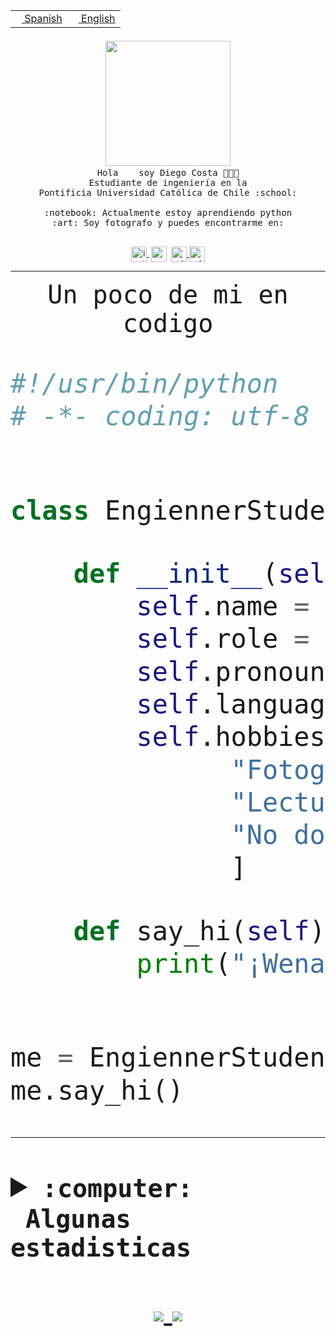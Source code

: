 <table border="0"  align="right">
 <tr><td><a href="README.md"><img src="https://upload.wikimedia.org/wikipedia/commons/thumb/8/89/Bandera_de_Espa%C3%B1a.svg/1200px-Bandera_de_Espa%C3%B1a.svg.png" height="10"> Spanish</a></td>
 <td><a href="README.en.md"><img src="https://upload.wikimedia.org/wikipedia/commons/a/a4/Flag_of_the_United_States.svg" height="10"> English</a></td></tr>
</table><br><br><br>


<p align="center">
  <img src="https://github.com/diegocostares/diegocostares/blob/main/Images/aaa2.gif?raw=true" width="200px">
  <br><samp>
    Hola <img src="https://media.giphy.com/media/hvRJCLFzcasrR4ia7z/giphy.gif" width="16px"> soy Diego Costa 👨🏻‍💻<br>
    Estudiante de ingeniería en la <br>
    Pontificia Universidad Católica de Chile :school:<br>
  <br>
    :notebook: Actualmente estoy aprendiendo python <br>
    :art: Soy fotografo y puedes encontrarme en: <br>
  <br></samp>
  
</p>

<p align="center">
   <a href="https://instagram.com/diegocosta_no" target="blank">
    <img 
    align="center" src="https://cdn.jsdelivr.net/npm/simple-icons@3.0.1/icons/instagram.svg" alt="instagram" height="25px" width="25px" />
  </a>
  <a style="border: 3px solid; color: white;"href="https://t.me/diegocosta_no" target="blank">
  <img
  align="center" alt="Telegram" width="25px" src="https://icons-for-free.com/iconfiles/png/512/Telegram-1324888767380505522.png" />
</a>
<a href="https://api.whatsapp.com/send?phone=56971897835&text=Hola!" target="blank">
  <img
  align="center" alt="wtsp" width="25px" src="https://img.icons8.com/pastel-glyph/2x/whatsapp--v2.png" />
</a>
<a href="https://www.linkedin.com/in/diego-costa-786249213/" target="blank">
  <img
  align="center" alt="wtsp" width="25px" src="https://img.icons8.com/metro/452/linkedin.png" />
</a>

  </a>
</p>

---


<p align="center"><font size="25"><samp>Un poco de mi en codigo</samp></front></p>


```python
#!/usr/bin/python
# -*- coding: utf-8 -*-


class EngiennerStudent:

    def __init__(self):
        self.name = "Diego Costa"
        self.role = "Estudiante"
        self.pronouns = "he/him"
        self.language_spoken = ["es_CL", "en_US"]
        self.hobbies = [
              "Fotografia",
              "Lectura",
              "No dormir",
              ]

    def say_hi(self):
        print("¡Wena mundo!")


me = EngiennerStudent()
me.say_hi()
```
---
<details>
  <summary><b><samp>:computer: &nbsp;Algunas estadisticas</samp></b></summary>
  <br/></p>

<!--START_SECTION:waka-->
![Code Time](http://img.shields.io/badge/Code%20Time-383%20hrs%2043%20mins-blue)

**Soy nocturno 🦉** 

```text
🌞 Mañana     5 commits      ░░░░░░░░░░░░░░░░░░░░░░░░░   2.43% 
🌆 Día        81 commits     █████████░░░░░░░░░░░░░░░░   39.32% 
🌃 Tarde      50 commits     ██████░░░░░░░░░░░░░░░░░░░   24.27% 
🌙 Noche      70 commits     ████████░░░░░░░░░░░░░░░░░   33.98%

```
📅 **Soy más productivo los Miércoles** 

```text
Lunes        18 commits     ██░░░░░░░░░░░░░░░░░░░░░░░   8.74% 
Martes       24 commits     ███░░░░░░░░░░░░░░░░░░░░░░   11.65% 
Miércoles    85 commits     ██████████░░░░░░░░░░░░░░░   41.26% 
Jueves       16 commits     ██░░░░░░░░░░░░░░░░░░░░░░░   7.77% 
Viernes      6 commits      ░░░░░░░░░░░░░░░░░░░░░░░░░   2.91% 
Sábado       22 commits     ██░░░░░░░░░░░░░░░░░░░░░░░   10.68% 
Domingo      35 commits     ████░░░░░░░░░░░░░░░░░░░░░   16.99%

```


📊 **Esta semana me dediqué a** 

```text
🐱‍💻 Proyectos: 
SHAREGO-G54              8 hrs 34 mins       █████████████░░░░░░░░░░░░   52.89% 
Unknown Project          5 hrs 56 mins       █████████░░░░░░░░░░░░░░░░   36.62% 
G74_BDD                  52 mins             █░░░░░░░░░░░░░░░░░░░░░░░░   5.41% 
Proyecto-Ejemplo         29 mins             ░░░░░░░░░░░░░░░░░░░░░░░░░   2.99% 
BDD                      11 mins             ░░░░░░░░░░░░░░░░░░░░░░░░░   1.14%

```


 Last Updated on 24/04/2022 18:28:21 UTC
<!--END_SECTION:waka-->
  
  

 <p align="center"> <img src="https://github-readme-stats.vercel.app/api?username=diegocostares&show_icons=true&theme=ayu-mirage" alt="abhisheknaiidu" /></p>
 
</details>

<p align=center>
  <a href="https://github.com/diegocostares">
    <img src="https://badges.pufler.dev/visits/diegocostares/diegocostares?style=flat-square&color=black&logo=github">
  </a>
  <a href="https://github.com/diegocostares?tab=repositories">
    <img src="https://badges.pufler.dev/repos/diegocostares?style=flat-square&color=black&logo=github">
  </a>
</p>
